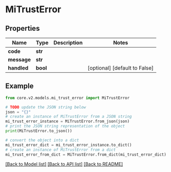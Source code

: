 # MiTrustError


## Properties

Name | Type | Description | Notes
------------ | ------------- | ------------- | -------------
**code** | **str** |  | 
**message** | **str** |  | 
**handled** | **bool** |  | [optional] [default to False]

## Example

```python
from core.v2.models.mi_trust_error import MiTrustError

# TODO update the JSON string below
json = "{}"
# create an instance of MiTrustError from a JSON string
mi_trust_error_instance = MiTrustError.from_json(json)
# print the JSON string representation of the object
print(MiTrustError.to_json())

# convert the object into a dict
mi_trust_error_dict = mi_trust_error_instance.to_dict()
# create an instance of MiTrustError from a dict
mi_trust_error_from_dict = MiTrustError.from_dict(mi_trust_error_dict)
```
[[Back to Model list]](../README.md#documentation-for-models) [[Back to API list]](../README.md#documentation-for-api-endpoints) [[Back to README]](../README.md)


